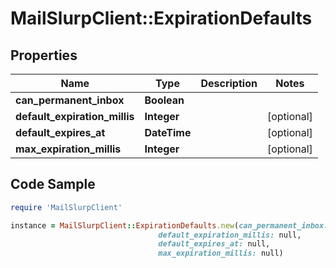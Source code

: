 # MailSlurpClient::ExpirationDefaults

## Properties

Name | Type | Description | Notes
------------ | ------------- | ------------- | -------------
**can_permanent_inbox** | **Boolean** |  | 
**default_expiration_millis** | **Integer** |  | [optional] 
**default_expires_at** | **DateTime** |  | [optional] 
**max_expiration_millis** | **Integer** |  | [optional] 

## Code Sample

```ruby
require 'MailSlurpClient'

instance = MailSlurpClient::ExpirationDefaults.new(can_permanent_inbox: null,
                                 default_expiration_millis: null,
                                 default_expires_at: null,
                                 max_expiration_millis: null)
```


